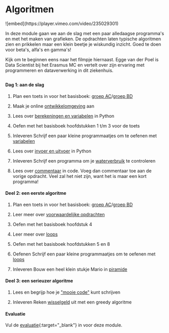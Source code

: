 # Algoritmen

<div class="embed-float">
![embed](https://player.vimeo.com/video/235029301)
</div>

In deze module gaan we aan de slag met een paar alledaagse programma's en met het maken van grafieken. De opdrachten laten typische algoritmen zien en prikkelen maar een klein beetje je wiskundig inzicht. Goed te doen voor beta's, alfa's en gamma's!

Kijk om te beginnen eens naar het filmpje hiernaast. Egge van der Poel is Data Scientist bij het Erasmus MC en vertelt over zijn ervaring met programmeren en dataverwerking in dit ziekenhuis.

<p style="margin-top:2em;"></p>

#### Dag 1: aan de slag

1. Plan een toets in voor het basisboek: [groep AC](https://calendly.com/betagamma/test-1-groep-ac)/[groep BD](https://calendly.com/betagamma/test-1-groep-bd)

1. Maak je online [ontwikkelomgeving](/naslag/installatie-online) aan

2. Lees over [berekeningen en variabelen](/python/variabelen) in Python

3. Oefen met het basisboek hoofdstukken 1 t/m 3 voor de toets

4. <span class="badge badge-secondary">Inleveren</span> Schrijf een paar kleine programmaatjes om te oefenen met [variabelen](/practice/variabelen)

5. Lees over [invoer en uitvoer](/python/io) in Python

6. <span class="badge badge-secondary">Inleveren</span> Schrijf een programma om je [waterverbruik](/algoritmen/water) te controleren

7. Lees over [commentaar](/python/comments) in code. Voeg dan commentaar toe aan de vorige opdracht. Veel zal het niet zijn, want het is maar een kort programma!

#### Deel 2: een eerste algoritme

1. Plan een toets in voor het basisboek: [groep AC](https://calendly.com/betagamma/test-2-groep-ac)/[groep BD](https://calendly.com/betagamma/test-2-groep-bd)

1. Leer meer over [voorwaardelijke opdrachten](/python/voorwaarden)

2. Oefen met het basisboek hoofdstuk 4

3. Leer meer over [loops](/python/loops)

4. Oefen met het basisboek hoofdstukken 5 en 8

5. <span class="badge badge-secondary">Oefenen</span> Schrijf een paar kleine programmaatjes om te oefenen met [loops](/practice/loops)

6. <span class="badge badge-secondary">Inleveren</span> Bouw een heel klein stukje Mario in [piramide](/algoritmen/piramide)

#### Deel 3: een serieuzer algoritme

1. Lees en begrijp hoe je ["mooie code"](/naslag/stijlgids) kunt schrijven

2. <span class="badge badge-secondary">Inleveren</span> Reken [wisselgeld](/algoritmen/wisselgeld) uit met een greedy algoritme

#### Evaluatie

Vul de [evaluatie](https://goo.gl/forms/OND0S4NQSsPeCkbv1){:target="_blank"} in voor deze module.

